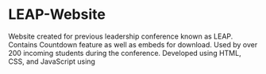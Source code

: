 # LEAP-Website
Website created for previous leadership conference known as LEAP. Contains Countdown feature as well as embeds for download. Used by over 200 incoming students during the conference. Developed using HTML, CSS, and JavaScript using
